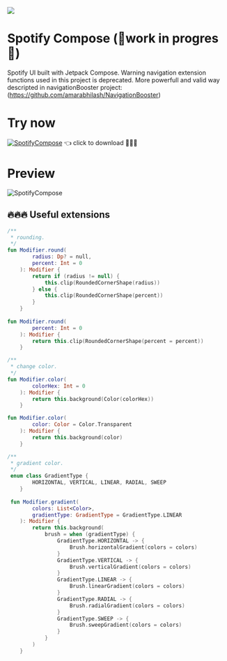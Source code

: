 ![](art/header.png)

# Spotify Compose (:construction:work in progres :construction:)
 Spotify UI built with Jetpack Compose. Warning navigation extension functions used in this project is deprecated. More powerfull and valid way descripted in navigationBooster project: (https://github.com/amarabhilash/NavigationBooster) 

# Try now

[![SpotifyCompose](https://github.com/droidbaza/SpotifyCompose/blob/master/app/src/main/res/mipmap-hdpi/ic_launcher.png)](https://github.com/droidbaza/SpotifyCompose/raw/master/app/release/app-release.apk)
👈 click to download :rocket::rocket::rocket:

# Preview
![SpotifyCompose](art/preview.gif)

## :fire::fire::fire: Useful extensions


```kotlin
/**
 * rounding.
 */
fun Modifier.round(
        radius: Dp? = null,
        percent: Int = 0
    ): Modifier {
        return if (radius != null) {
            this.clip(RoundedCornerShape(radius))
        } else {
            this.clip(RoundedCornerShape(percent))
        }
    }
    
fun Modifier.round(
        percent: Int = 0
    ): Modifier {
        return this.clip(RoundedCornerShape(percent = percent))
    }
```

```kotlin
/**
 * change color.
 */
fun Modifier.color(
        colorHex: Int = 0
    ): Modifier {
        return this.background(Color(colorHex))
    }

fun Modifier.color(
        color: Color = Color.Transparent
    ): Modifier {
        return this.background(color)
    }
```

```kotlin
/**
 * gradient color.
 */
 enum class GradientType {
        HORIZONTAL, VERTICAL, LINEAR, RADIAL, SWEEP
    }
    
 fun Modifier.gradient(
        colors: List<Color>,
        gradientType: GradientType = GradientType.LINEAR
    ): Modifier {
        return this.background(
            brush = when (gradientType) {
                GradientType.HORIZONTAL -> {
                    Brush.horizontalGradient(colors = colors)
                }
                GradientType.VERTICAL -> {
                    Brush.verticalGradient(colors = colors)
                }
                GradientType.LINEAR -> {
                    Brush.linearGradient(colors = colors)
                }
                GradientType.RADIAL -> {
                    Brush.radialGradient(colors = colors)
                }
                GradientType.SWEEP -> {
                    Brush.sweepGradient(colors = colors)
                }
            }
        )
    }
```

